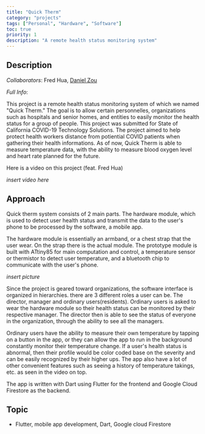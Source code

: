 ```yaml
---
title: "Quick Therm"
category: "projects"
tags: ["Personal", "Hardware", "Software"]
toc: true
priority: 1
description: "A remote health status monitoring system"
---
```


## Description

_Collaborators_: Fred Hua, [Daniel Zou](dlzou.github.io)

_Full Info_: 

This project is a remote health status monitoring system of which we named "Quick Therm." The goal is to allow certain personnelles, organizations such as hospitals and senior homes, and entities to easily monitor the health status for a group of people. This project was submitted for State of California COVID-19 Technology Solutions. The project aimed to help protect health workers distance from potiential COVID patients when gathering their health informations. As of now, Quick Therm is able to measure temperature data, with the ability to measure blood oxygen level and heart rate planned for the future.

Here is a video on this project (feat. Fred Hua)

_insert video here_

## Approach
Quick therm system consists of 2 main parts. The hardware module, which is used to detect user health status and transmit the data to the user's phone to be processed by the software, a mobile app. 

The hardware module is essentially an armband, or a chest strap that the user wear. On the strap there is the actual module. The prototype module is built with ATtiny85 for main computation and control, a temperature sensor or thermistor to detect user temperature, and a bluetooth chip to communicate with the user's phone. 

_insert picture_

Since the project is geared toward organizations, the software interface is organized in hierarchies. there are 3 different roles a user can be. The director, manager and ordinary users(residents). Ordinary users is asked to wear the hardware module so their health status can be monitored by their respective manager. The director then is able to see the status of everyone in the organization, through the ability to see all the managers.

Ordinary users have the ability to measure their own temperature by tapping on a button in the app, or they can allow the app to run in the background constantly monitor their temperature change. If a user's health status is abnormal, then their profile would be color coded base on the severity and can be easily recognized by their higher ups. The app also have a lot of other convenient features such as seeing a history of temperature takings, etc. as seen in the video on top.

The app is written with Dart using Flutter for the frontend and Google Cloud Firestore as the backend.

## Topic
- Flutter, mobile app development, Dart, Google cloud Firestore
